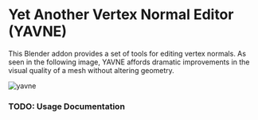 # **Yet Another Vertex Normal Editor (YAVNE)**

This Blender addon provides a set of tools for editing vertex normals. As seen in the following image, YAVNE affords dramatic improvements in the visual quality of a mesh without altering geometry.

![yavne](https://cloud.githubusercontent.com/assets/8960984/13197394/07e5df38-d7aa-11e5-97ab-5d1ec19cc0f0.png)

### **TODO: Usage Documentation**
